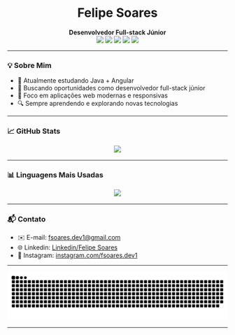 <h1 align="center">Felipe Soares</h1>

<p align="center">
  <b>Desenvolvedor Full-stack Júnior</b><br/>
  <img src="https://img.shields.io/badge/Java-ED8B00?style=for-the-badge&logo=java&logoColor=white"/>
  <img src="https://img.shields.io/badge/Angular-DD0031?style=for-the-badge&logo=angular&logoColor=white"/>
  <img src="https://img.shields.io/badge/JavaScript-F7DF1E?style=for-the-badge&logo=javascript&logoColor=black"/>
  <img src="https://img.shields.io/badge/HTML5-E34F26?style=for-the-badge&logo=html5&logoColor=white"/>
  <img src="https://img.shields.io/badge/CSS3-1572B6?style=for-the-badge&logo=css3&logoColor=white"/>
</p>

---

### 💡 Sobre Mim

- 🌱 Atualmente estudando Java + Angular
- 💼 Buscando oportunidades como desenvolvedor full-stack júnior
- 📌 Foco em aplicações web modernas e responsivas
- 🔍 Sempre aprendendo e explorando novas tecnologias

---

### 📈 GitHub Stats

<p align="center">
  <img src="https://github-readme-stats.vercel.app/api?username=fsoares-dev&show_icons=true&theme=github_dark&hide_border=true" />
</p>

---

### 📊 Linguagens Mais Usadas

<p align="center">
  <img src="https://github-readme-stats.vercel.app/api/top-langs/?username=fsoares-dev&layout=compact&theme=github_dark&hide_border=true" />
</p>

---

### 📬 Contato

- ✉️ E-mail: fsoares.dev1@gmail.com
- 🌐 Linkedin: [Linkedin/Felipe Soares](https://www.linkedin.com/in/felipe-soares-5a79b7371/)  
- 📸 Instagram: [instagram.com/fsoares.dev1](https://www.instagram.com/fsoares.dev/)

--- 

<picture>
  <source media="(prefers-color-scheme: dark)" srcset="https://raw.githubusercontent.com/platane/snk/output/github-contribution-grid-snake-dark.svg" />
  <source media="(prefers-color-scheme: light)" srcset="https://raw.githubusercontent.com/platane/snk/output/github-contribution-grid-snake.svg" />
  <img alt="github contribution grid snake animation" src="https://raw.githubusercontent.com/platane/snk/output/github-contribution-grid-snake.svg" />
</picture>

--- 
